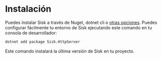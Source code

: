 # Instalación

Puedes instalar Sisk a través de Nuget, dotnet cli o [otras opciones](https://www.nuget.org/packages/Sisk.HttpServer/). Puedes configurar fácilmente tu entorno de Sisk ejecutando este comando en tu consola de desarrollador:

```sh
dotnet add package Sisk.HttpServer
```

Este comando instalará la última versión de Sisk en tu proyecto.